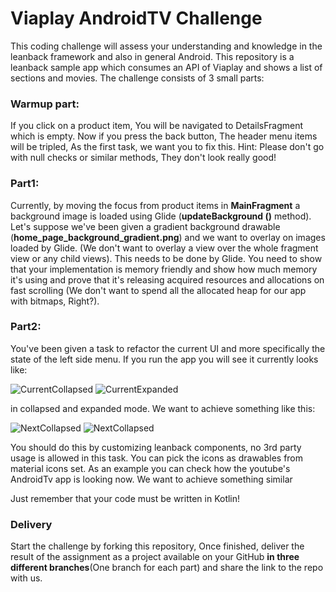 # Viaplay AndroidTV Challenge

This coding challenge will assess your understanding and knowledge in the leanback framework and also in general Android.
This repository is a leanback sample app which consumes an API of Viaplay and shows a list of sections and movies. The challenge consists of 3 small parts:

### Warmup part:
If you click on a product item, You will be navigated to DetailsFragment which is empty. Now if you press the back button, The header menu items will be tripled, As the first task, we want you to fix this.
Hint: Please don't go with null checks or similar methods, They don't look really good!

### Part1:
Currently, by moving the focus from product items in **MainFragment** a background image is loaded using Glide (**updateBackground
()** method). Let's suppose we've been given a gradient background drawable (**home_page_background_gradient.png**) and we want to overlay on images loaded by Glide. (We don't want to overlay a view over the whole fragment view or any child views). This needs to be done by Glide. You need to show that your implementation is memory friendly and show how much memory it's using and prove that it's releasing acquired resources and allocations on fast scrolling (We don't want to spend all the allocated heap for our app with bitmaps, Right?).

### Part2:
You've been given a task to refactor the current UI and more specifically the state of the left side menu. If you run the app you will see it currently looks like:

![CurrentCollapsed](https://github.com/mr-nent/ATV_Sample/raw/master/screenshots/current_app_collapsed.jpeg)
![CurrentExpanded](https://github.com/mr-nent/ATV_Sample/blob/master/screenshots/current_app_expanded.jpeg)

in collapsed and expanded mode. We want to achieve something like this:


![NextCollapsed](https://github.com/mr-nent/ATV_Sample/blob/master/screenshots/next_state_collapsed.png)
![NextCollapsed](https://github.com/mr-nent/ATV_Sample/blob/master/screenshots/next_state_expanded.png)

You should do this by customizing leanback components, no 3rd party usage is allowed in this task. You can pick the icons as drawables from material icons set. As an example you can check how the youtube's AndroidTv app is looking now. We want to achieve something similar 


Just remember that your code must be written in Kotlin!


### Delivery
Start the challenge by forking this repository, Once finished, deliver the result of the assignment as a project available on your GitHub **in three different branches**(One branch for each part) and share the link to the repo with us.

